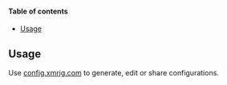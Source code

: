 

#### Table of contents

* [Usage](#usage)


## Usage
Use [config.xmrig.com](https://config.xmrig.com/xmrig) to generate, edit or share configurations.
